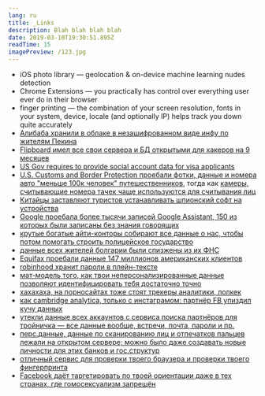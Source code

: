 ```yaml
---
lang: ru
title: _Links
description: Blah blah blah blah
date: 2019-03-10T19:30:51.895Z
readTime: 15
imagePreview: /123.jpg
---
```


- iOS photo library — geolocation & on-device machine learning nudes detection
- Chrome Extensions — you practically has control over everything user ever do in their browser
- finger printing — the combination of your screen resolution, fonts in your system, device, locale (and optionally IP) helps track you down quite accurately
- [Алибаба хранили в облаке в незашифрованном виде инфу по жителям Пекина](https://vc.ru/future/66429-ekspert-nashel-v-oblake-alibaba-otkrytuyu-bazu-s-lichnymi-dannymi-zhiteley-pekina-za-nimi-sledili-sistemy-umnogo-goroda)
- [Flipboard имел все свои сервера и БД открытыми для хакеров на 9 месяцев](https://vc.ru/services/69595-agregator-flipboard-zayavil-ob-utechke-dannyh-polzovateley-u-hakerov-byl-dostup-k-servisu-na-protyazhenii-devyati-mesyacev)
- [US Gov requires to provide social account data for visa applicants](https://www.bloomberg.com/news/articles/2019-06-01/us-now-seeking-social-media-details-from-all-visa-applicants)
- [U.S. Customs and Border Protection проебали фотки, данные и номера авто "меньше 100к человек" путешественников](https://techcrunch.com/2019/06/10/cbp-data-breach/), тогда как [камеры, считывающие номера тачек чаще используются для считывания лиц](https://www.washingtonpost.com/technology/2019/07/07/fbi-ice-find-state-drivers-license-photos-are-gold-mine-facial-recognition-searches/?noredirect=on&utm_term=.ffdcd980153f)
- [Китайцы заставляют туристов устанавливать шпионский софт на устройства](https://www.vice.com/en_us/article/7xgame/at-chinese-border-tourists-forced-to-install-a-text-stealing-piece-of-malware)
- [Google проебала более тысячи записей Google Assistant, 150 из которых были записаны без знания говорящих](https://vc.ru/services/74985-google-priznala-utechku-zapisey-golosov-polzovateley-google-assistant-iz-za-podryadchikov-po-analizu-rechi?from=rss)
- [крутые богатые айти-конторы собирают все данные о нас, чтобы потом помогать строить полицейское государство](https://www.vice.com/en_us/article/9kx4z8/revealed-this-is-palantirs-top-secret-user-manual-for-cops)
- [данные всех жителей болгарии были спизжены из их ФНС](https://edition.cnn.com/2019/07/21/europe/bulgaria-hack-tax-intl)
- [Equifax проебали данные 147 миллионов американских клиентов](https://vc.ru/finance/76302-kreditnoe-byuro-equifax-soglasilos-vyplatit-do-700-mln-iz-za-utechki-dannyh-amerikanskih-klientov-v-2017-godu?from=rss)
- [robinhood хранит пароли в плейн-тексте](https://twitter.com/Techmeme/status/1154154645062934528)
- [мат-модель того, как твои неперсонализированные данные позволяют идентифицировать тебя достаточно точно](https://www.nature.com/articles/s41467-019-10933-3)
- [хахахаха, на порносайтах тоже стоят трекеры аналитики, лолкек](https://arxiv.org/abs/1907.06520)
- [как cambridge analytica, только с инстаграмом: партнёр FB упиздил кучу данных](https://www.businessinsider.com/startup-hyp3r-saving-instagram-users-stories-tracking-locations-2019-8)
- [утекли данные всех аккаунтов с сервиса поиска партнёров для тройничка — все данные вообще, встречи, почта, пароли и пр.](https://techcrunch.com/2019/08/08/group-dating-app-3fun-security-flaws/)
- [перс.данные, данные по сканированию лиц и отпечатков пальцев лежали на открытом сервере; можно было даже создавать новые личности для этих банков и гос.структур](https://www.theguardian.com/technology/2019/aug/14/major-breach-found-in-biometrics-system-used-by-banks-uk-police-and-defence-firms)
- [отличный сервис для проверки твоего браузера и проверки твоего фингерпринта](https://panopticlick.eff.org/) 
- [Facebook даёт таргетировать по твоей ориентации даже в тех странах, где гомосексуализм запрещён](https://www.newscientist.com/article/2214309-facebooks-ad-data-may-put-millions-of-gay-people-at-risk/)
